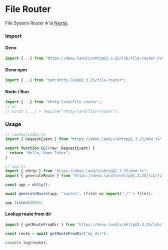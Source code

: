 # File Router
File System Router A`la [Nextjs](https://nextjs.org/).

### Import
#### Deno
```ts
import {...} from "https://deno.land/x/nhttp@1.3.25/lib/file-router.ts";
```
#### Deno npm
```ts
import {...} from "npm:nhttp-land@1.3.25/file-router";
```
#### Node / Bun
```ts
import {...} from "nhttp-land/file-router";
// or
// const {...} = require("nhttp-land/file-router");
```

### Usage
```ts
// routes/index.ts
import { RequestEvent } from "https://deno.land/x/nhttp@1.3.25/mod.ts";

export function GET(rev: RequestEvent) {
  return "Hello, Home Index";
}
```
```ts
// app.ts
import { nhttp } from "https://deno.land/x/nhttp@1.3.25/mod.ts";
import { generateRoute } from "https://deno.land/x/nhttp@1.3.25/lib/file-router.ts";

const app = nhttp();

await generateRoute(app, "routes", (file) => import("./" + file));

app.listen(8000);
```

#### Lookup route from dir

```ts
import { getRouteFromDir } from "https://deno.land/x/nhttp@1.3.25/lib/file-router.ts";

const route = await getRouteFromDir("my_dir");

console.log(route);
```
